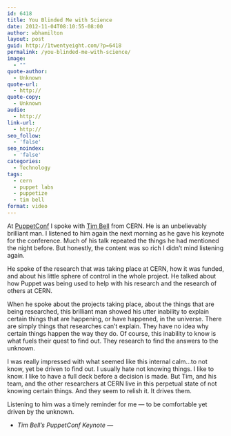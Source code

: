 ```yaml
---
id: 6418
title: You Blinded Me with Science
date: 2012-11-04T08:10:55-08:00
author: wbhamilton
layout: post
guid: http://1twentyeight.com/?p=6418
permalink: /you-blinded-me-with-science/
image:
  - ""
quote-author:
  - Unknown
quote-url:
  - http://
quote-copy:
  - Unknown
audio:
  - http://
link-url:
  - http://
seo_follow:
  - 'false'
seo_noindex:
  - 'false'
categories:
  - Technology
tags:
  - cern
  - puppet labs
  - puppetize
  - tim bell
format: video
---
```

At <a title="PuppetConf" href="http://puppetconf.com" target="_blank">PuppetConf</a> I spoke with <a title="Tim Bell" href="https://twitter.com/noggin143" target="_blank">Tim Bell</a> from CERN. He is an unbelievably brilliant man. I listened to him again the next morning as he gave his keynote for the conference. Much of his talk repeated the things he had mentioned the night before. But honestly, the content was so rich I didn&#8217;t mind listening again.

He spoke of the research that was taking place at CERN, how it was funded, and about his little sphere of control in the whole project. He talked about how Puppet was being used to help with his research and the research of others at CERN.

When he spoke about the projects taking place, about the things that are being researched, this brilliant man showed his utter inability to explain certain things that are happening, or have happened, in the universe. There are simply things that researches can&#8217;t explain. They have no idea why certain things happen the way they do. Of course, this inability to know is what fuels their quest to find out. They research to find the answers to the unknown.

I was really impressed with what seemed like this internal calm&#8230;to not know, yet be driven to find out. I usually hate not knowing things. I like to know. I like to have a full deck before a decision is made. But Tim, and his team, and the other researchers at CERN live in this perpetual state of not knowing certain things. And they seem to relish it. It drives them.

Listening to him was a timely reminder for me — to be comfortable yet driven by the unknown.

* _Tim Bell&#8217;s PuppetConf Keynote_ —